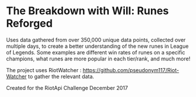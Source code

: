 # The Breakdown with Will: Runes Reforged

Uses data gathered from over 350,000 unique data points, collected over multiple days, to create a better understanding of the new runes in League of Legends.
Some examples are different win rates of runes on a specific champions, what runes are more popular in each tier/rank, and much more!

The project uses RiotWatcher : https://github.com/pseudonym117/Riot-Watcher to gather the relevant data.

Created for the RiotApi Challenge December 2017

